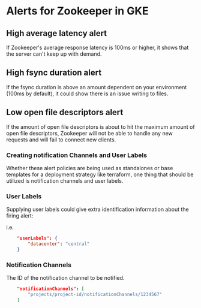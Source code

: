 # Alerts for Zookeeper in GKE

## High average latency alert

If Zookeeper's average response latency is 100ms or higher, it shows that the server can't keep up with demand.

## High fsync duration alert

If the fsync duration is above an amount dependent on your environment (100ms by default), it could show there is an issue writing to files.

## Low open file descriptors alert

If the amount of open file descriptors is about to hit the maximum amount of open file descriptors, Zookeeper will not be able to handle any new requests and will fail to connect new clients.

### Creating notification Channels and User Labels

Whether these alert policies are being used as standalones or base templates for a deployment strategy like terraform, one thing that should be utilized is notification channels and user labels.

### User Labels

Supplying user labels could give extra identification information about the firing alert:

i.e.

```json
    "userLabels": {
        "datacenter": "central"
    }
```

### Notification Channels

The ID of the notification channel to be notified.

```json
    "notificationChannels": [
        "projects/project-id/notificationChannels/1234567"
    ]
```
